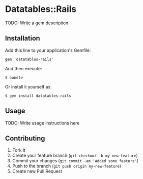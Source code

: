 # Datatables::Rails

TODO: Write a gem description

## Installation

Add this line to your application's Gemfile:

    gem 'datatables-rails'

And then execute:

    $ bundle

Or install it yourself as:

    $ gem install datatables-rails

## Usage

TODO: Write usage instructions here

## Contributing

1. Fork it
2. Create your feature branch (`git checkout -b my-new-feature`)
3. Commit your changes (`git commit -am 'Added some feature'`)
4. Push to the branch (`git push origin my-new-feature`)
5. Create new Pull Request
